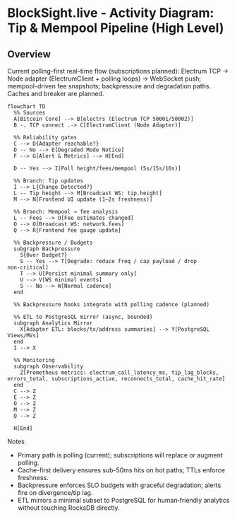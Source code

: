 # BlockSight.live - Activity Diagram: Tip & Mempool Pipeline (High Level)

## Overview

Current polling-first real-time flow (subscriptions planned): Electrum TCP → Node adapter (ElectrumClient + polling loops) → WebSocket push; mempool-driven fee snapshots; backpressure and degradation paths. Caches and breaker are planned.

```mermaid
flowchart TD
  %% Sources
  A[Bitcoin Core] --> B[electrs (Electrum TCP 50001/50002)]
  B -. TCP connect .-> C[ElectrumClient (Node Adapter)]

  %% Reliability gates
  C --> D{Adapter reachable?}
  D -- No --> E[Degraded Mode Notice]
  F --> G[Alert & Metrics] --> H[End]

  D -- Yes --> I[Poll height/fees/mempool (5s/15s/10s)]

  %% Branch: Tip updates
  I --> L{Change Detected?}
  L -- Tip height --> M[Broadcast WS: tip.height]
  M --> N[Frontend UI update (1–2s freshness)]

  %% Branch: Mempool → fee analysis
  L -- Fees --> O[Fee estimates changed]
  O --> Q[Broadcast WS: network.fees]
  Q --> R[Frontend fee gauge update]

  %% Backpressure / Budgets
  subgraph Backpressure
    S{Over Budget?}
    S -- Yes --> T[Degrade: reduce freq / cap payload / drop non‑critical]
    T --> U[Persist minimal summary only]
    U --> V[WS minimal events]
    S -- No --> W[Normal cadence]
  end

  %% Backpressure hooks integrate with polling cadence (planned)

  %% ETL to PostgreSQL mirror (async, bounded)
  subgraph Analytics Mirror
    X[Adapter ETL: blocks/tx/address summaries] --> Y[PostgreSQL Views/MVs]
  end
  I --> X

  %% Monitoring
  subgraph Observability
    Z[Prometheus metrics: electrum_call_latency_ms, tip_lag_blocks, errors_total, subscriptions_active, reconnects_total, cache_hit_rate]
  end
  C --> Z
  E --> Z
  O --> Z
  M --> Z
  Q --> Z

  H[End]
```

Notes
- Primary path is polling (current); subscriptions will replace or augment polling.
- Cache-first delivery ensures sub-50ms hits on hot paths; TTLs enforce freshness.
- Backpressure enforces SLO budgets with graceful degradation; alerts fire on divergence/tip lag.
- ETL mirrors a minimal subset to PostgreSQL for human‑friendly analytics without touching RocksDB directly.
